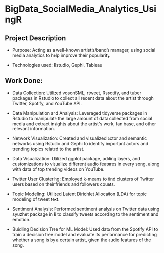 # BigData_SocialMedia_Analytics_UsingR

## Project Description

- Purpose: Acting as a well-known artist’s/band’s manager, using social media analytics to help improve their popularity.

- Technologies used: Rstudio, Gephi, Tableau

## Work Done:

- Data Collection: Utilized vosonSML, rtweet, Rspotify, and tuber packages in Rstudio to collect all recent data about the artist through Twitter, Spotify, and YouTube API.

- Data Manipulation and Analysis: Leveraged tidyverse packages in Rstudio to manipulate the large amount of data collected from social media and extract insights about the artist's work, fan base, and other relevant information.

- Network Visualization: Created and visualized actor and semantic networks using Rstudio and Gephi to identify important actors and trending topics related to the artist.

- Data Visualization: Utilized ggplot package, adding layers, and customizations to visualize different audio features in every song, along with data of top trending videos on YouTube.

- Twitter User Clustering: Employed k-means to find clusters of Twitter users based on their friends and followers counts.

- Topic Modeling: Utilized Latent Dirichlet Allocation (LDA) for topic modeling of tweet text.

- Sentiment Analysis: Performed sentiment analysis on Twitter data using syuzhet package in R to classify tweets according to the sentiment and emotion.

- Buidling Decision Tree for ML Model: Used data from the Spotify API to train a decision tree model and evaluate its performance for predicting whether a song is by a certain artist, given the audio features of the song.
